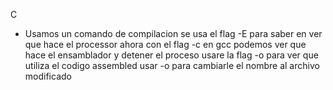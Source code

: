C 
- Usamos un comando de compilacion
	se usa el flag -E para saber en ver que hace el processor
	ahora con el flag -c en gcc podemos ver que hace el ensamblador y detener el proceso 
	usare la flag -o para ver que utiliza el codigo assembled
	usar -o para cambiarle el nombre al archivo modificado

